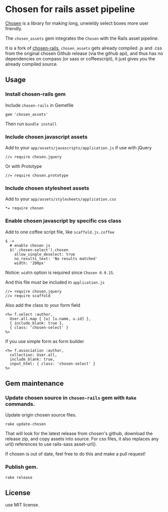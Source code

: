 # Chosen for rails asset pipeline

[Chosen](https://github.com/harvesthq/chosen) is a library for making long, unwieldy select boxes more user friendly.

The `chosen_assets` gem integrates the `Chosen` with the Rails asset pipeline.

It is a fork of [chosen-rails](https://github.com/tsechingho/chosen-rails), `chosen_assets` gets
already compiled .js and .css from the original chosen Github release (via the github api),
and thus has no dependencies on compass (or sass or coffeescript), it just gives you the already
compiled source. 

## Usage

### Install chosen-rails gem

Include `chosen-rails` in Gemefile

    gem 'chosen_assets'

Then run `bundle install`

### Include chosen javascript assets

Add to your `app/assets/javascripts/application.js` if use with jQuery

    //= require chosen.jquery

Or with Prototype

    //= require chosen.prototype

### Include chosen stylesheet assets

Add to your `app/assets/stylesheets/application.css`

    *= require chosen

### Enable chosen javascript by specific css class

Add to one coffee script file, like `scaffold.js.coffee`

    $ ->
      # enable chosen js
      $('.chosen-select').chosen
        allow_single_deselect: true
        no_results_text: 'No results matched'
        width: '200px'

Notice: `width` option is required since `Chosen 0.9.15`.

And this file must be included in `application.js`

    //= require chosen.jquery
    //= require scaffold

Also add the class to your form field

    <%= f.select :author,
      User.all.map { |u| [u.name, u.id] },
      { include_blank: true },
      { class: 'chosen-select' }
    %>

If you use simple form as form builder

    <%= f.association :author,
      collection: User.all,
      include_blank: true,
      input_html: { class: 'chosen-select' }
    %>


## Gem maintenance

### Update chosen source in `chosen-rails` gem with `Rake` commands.

Update origin chosen source files.

    rake update-chosen

That will look for the latest release from chosen's github, download the
release zip, and copy assets into source. For css files, it also replaces
any url() references to use rails-sass asset-url(). 

If chosen is out of date, feel free to do this and make a pull request! 

### Publish gem.

    rake release

## License

use MIT license.
